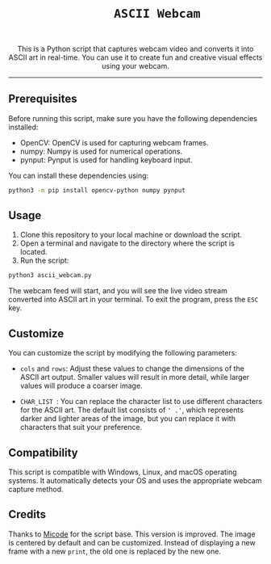 <div align="center">
  <h1>
    <code>
      ASCII Webcam
    </code>
  </h1>
  <p>
    This is a Python script that captures webcam video and converts it into ASCII
    art in real-time. You can use it to create fun and creative visual effects
    using your webcam.
  </p>
</div>

---

## Prerequisites

Before running this script, make sure you have the following dependencies installed:

- OpenCV: OpenCV is used for capturing webcam frames.
- numpy: Numpy is used for numerical operations.
- pynput: Pynput is used for handling keyboard input.

You can install these dependencies using:

```bash
python3 -m pip install opencv-python numpy pynput
```

## Usage

1. Clone this repository to your local machine or download the script.
2. Open a terminal and navigate to the directory where the script is located.
3. Run the script:

```bash
python3 ascii_webcam.py
```

The webcam feed will start, and you will see the live video stream converted
into ASCII art in your terminal.
To exit the program, press the `ESC` key.

## Customize

You can customize the script by modifying the following parameters:

- `cols` and `rows`: Adjust these values to change the dimensions of the ASCII art output. Smaller values will result in more detail, while larger values will produce a coarser image.

- `CHAR_LIST `: You can replace the character list to use different characters for the ASCII art. The default list consists of `' .'`, which represents darker and lighter areas of the image, but you can replace it with characters that suit your preference.

## Compatibility

This script is compatible with Windows, Linux, and macOS operating systems.
It automatically detects your OS and uses the appropriate webcam capture method.


## Credits

Thanks to [Micode](https://github.com/michael-dm) for the script base.
This version is improved.
The image is centered by default and can be customized.
Instead of displaying a new frame with a new `print`, the old one is replaced by the new one.
